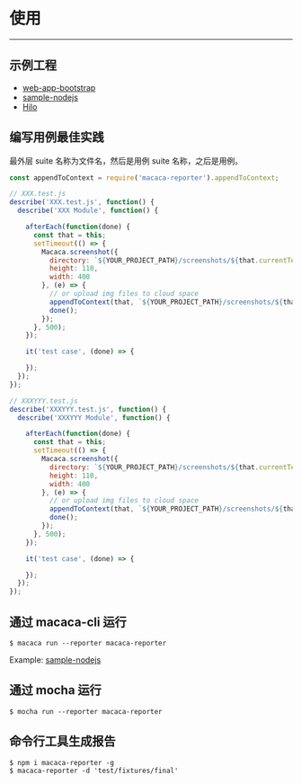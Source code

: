 # 使用

---

## 示例工程

- [web-app-bootstrap](//github.com/app-bootstrap/web-app-bootstrap)
- [sample-nodejs](//github.com/macaca-sample/sample-nodejs)
- [Hilo](//github.com/hiloteam/Hilo)

## 编写用例最佳实践

最外层 suite 名称为文件名，然后是用例 suite 名称，之后是用例。

```javascript
const appendToContext = require('macaca-reporter').appendToContext;

// XXX.test.js
describe('XXX.test.js', function() {
  describe('XXX Module', function() {

    afterEach(function(done) {
      const that = this;
      setTimeout(() => {
        Macaca.screenshot({
          directory: `${YOUR_PROJECT_PATH}/screenshots/${that.currentTest.title}.png`,
          height: 110,
          width: 400
        }, (e) => {
          // or upload img files to cloud space
          appendToContext(that, `${YOUR_PROJECT_PATH}/screenshots/${that.currentTest.title}.png`);
          done();
        });
      }, 500);
    });

    it('test case', (done) => {

    });
  });
});

// XXXYYY.test.js
describe('XXXYYY.test.js', function() {
  describe('XXXYYY Module', function() {

    afterEach(function(done) {
      const that = this;
      setTimeout(() => {
        Macaca.screenshot({
          directory: `${YOUR_PROJECT_PATH}/screenshots/${that.currentTest.title}.png`,
          height: 110,
          width: 400
        }, (e) => {
          // or upload img files to cloud space
          appendToContext(that, `${YOUR_PROJECT_PATH}/screenshots/${that.currentTest.title}.png`);
          done();
        });
      }, 500);
    });

    it('test case', (done) => {

    });
  });
});

```

## 通过 macaca-cli 运行

```
$ macaca run --reporter macaca-reporter
```

Example: [sample-nodejs](https://github.com/macaca-sample/sample-nodejs)


## 通过 mocha 运行

```
$ mocha run --reporter macaca-reporter
```

## 命令行工具生成报告

```
$ npm i macaca-reporter -g
$ macaca-reporter -d 'test/fixtures/final'
```

